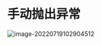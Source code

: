 # 手动抛出异常

![image-20220719102904512](https://gitee.com/Enteral/images/raw/master/https://gitee.com/enteral/images/image-20220719102904512.png)



